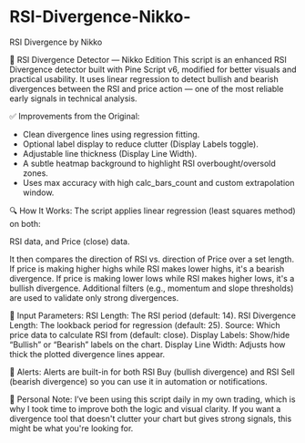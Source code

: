 # RSI-Divergence-Nikko-
RSI Divergence by Nikko

🧠 RSI Divergence Detector — Nikko Edition
This script is an enhanced RSI Divergence detector built with Pine Script v6, modified for better visuals and practical usability. It uses linear regression to detect bullish and bearish divergences between the RSI and price action — one of the most reliable early signals in technical analysis.

✅ Improvements from the Original:
- Clean divergence lines using regression fitting.
- Optional label display to reduce clutter (Display Labels toggle).
- Adjustable line thickness (Display Line Width).
- A subtle heatmap background to highlight RSI overbought/oversold zones.
- Uses max accuracy with high calc_bars_count and custom extrapolation window.

🔍 How It Works:
The script applies linear regression (least squares method) on both:

RSI data, and Price (close) data.

It then compares the direction of RSI vs. direction of Price over a set length.
If price is making higher highs while RSI makes lower highs, it's a bearish divergence.
If price is making lower lows while RSI makes higher lows, it's a bullish divergence.
Additional filters (e.g., momentum and slope thresholds) are used to validate only strong divergences.

🔧 Input Parameters:
RSI Length: The RSI period (default: 14).
RSI Divergence Length: The lookback period for regression (default: 25).
Source: Which price data to calculate RSI from (default: close).
Display Labels: Show/hide “Bullish” or “Bearish” labels on the chart.
Display Line Width: Adjusts how thick the plotted divergence lines appear.

📣 Alerts:
Alerts are built-in for both RSI Buy (bullish divergence) and RSI Sell (bearish divergence) so you can use it in automation or notifications.

🚀 Personal Note:
I’ve been using this script daily in my own trading, which is why I took time to improve both the logic and visual clarity. If you want a divergence tool that doesn't clutter your chart but gives strong signals, this might be what you're looking for.
